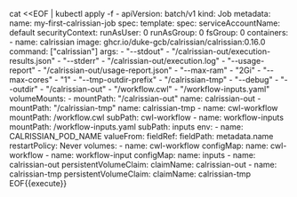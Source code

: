 

cat <<EOF | kubectl apply -f -
apiVersion: batch/v1
kind: Job
metadata:
  name: my-first-calrissian-job
spec:
  template:
    spec:
      serviceAccountName: default
      securityContext:
        runAsUser: 0
        runAsGroup: 0
        fsGroup: 0
      containers:
        - name: calrissian
          image: ghcr.io/duke-gcb/calrissian/calrissian:0.16.0
          command: ["calrissian"]
          args:
            - "--stdout"
            - "/calrissian-out/execution-results.json"
            - "--stderr"
            - "/calrissian-out/execution.log"
            - "--usage-report"
            - "/calrissian-out/usage-report.json"
            - "--max-ram"
            - "2Gi"
            - "--max-cores"
            - "1"
            - "--tmp-outdir-prefix"
            - "/calrissian-tmp"
            - "--debug"
            - "--outdir"
            - "/calrissian-out"
            - "/workflow.cwl"
            - "/workflow-inputs.yaml"
          volumeMounts:
            - mountPath: "/calrissian-out"
              name: calrissian-out
            - mountPath: "/calrissian-tmp"
              name: calrissian-tmp
            - name: cwl-workflow
              mountPath: /workflow.cwl
              subPath: cwl-workflow
            - name: workflow-inputs
              mountPath: /workflow-inputs.yaml
              subPath: inputs
          env:
            - name: CALRISSIAN_POD_NAME
              valueFrom:
                fieldRef:
                  fieldPath: metadata.name
        restartPolicy: Never
        volumes:
        - name: cwl-workflow
          configMap:
            name: cwl-workflow
        - name: workflow-input
          configMap:
            name: inputs
        - name: calrissian-out
          persistentVolumeClaim:
            claimName: calrissian-out
        - name: calrissian-tmp
          persistentVolumeClaim:
            claimName: calrissian-tmp
EOF{{execute}}